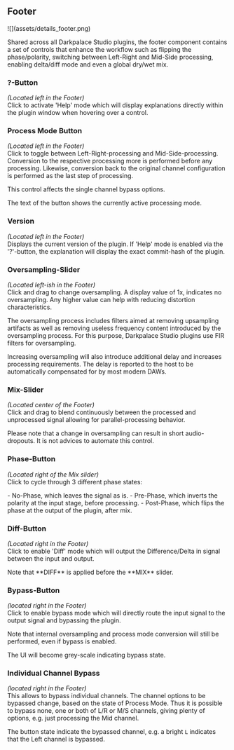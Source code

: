 <h2 class="txt-green">Footer</h2>
<div class="image">
![](assets/details_footer.png)
</div>

Shared across all Darkpalace Studio plugins, the footer component contains a set of controls that
enhance the workflow such as flipping the phase/polarity, switching between Left-Right and Mid-Side processing,
enabling delta/diff mode and even a global dry/wet mix.

### ?-Button
<span class="txt-yellow">*(Located left in the Footer)*</span>\
Click to activate 'Help' mode which will display explanations directly within the 
plugin window when hovering over a control.
<span class="spacer"/>

### Process Mode Button
<span class="txt-yellow">*(Located left in the Footer)*</span>\
Click to toggle between Left-Right-processing and Mid-Side-processing. 
Conversion to the respective processing more is performed before any processing. 
Likewise, conversion back to the original channel configuration is performed as the last step of processing.

This control affects the single channel bypass options.

The text of the button shows the currently active processing mode.

### Version
<span class="txt-yellow">*(Located left in the Footer)*</span>\
Displays the current version of the plugin. If 'Help' mode is enabled via the '?'-button, the
explanation will display the exact commit-hash of the plugin.
<span class="spacer"/>

### Oversampling-Slider
<span class="txt-yellow">*(Located left-ish in the Footer)*</span>\
Click and drag to change oversampling.
A display value of 1x, indicates no oversampling.
Any higher value can help with reducing distortion characteristics.

The oversampling process includes filters aimed at removing upsampling artifacts as well as
removing useless frequency content introduced by the oversampling process. For this purpose,
Darkpalace Studio plugins use FIR filters for oversampling.

Increasing oversampling will also introduce additional delay and increases processing requirements.
The delay is reported to the host to be automatically compensated for by most modern DAWs.

### Mix-Slider
<span class="txt-yellow">*(Located center of the Footer)*</span>\
Click and drag to blend continuously between the processed and unprocessed signal allowing for parallel-processing behavior.
<span class="spacer"/>
<div class="pb"></div>


<div class="quote bg-yellow">
Please note that a change in oversampling can result in short audio-dropouts. It is not
advices to automate this control.
</div>
<span class="spacer"/>

### Phase-Button
<span class="txt-yellow">*(Located right of the Mix slider)*</span>\
Click to cycle through 3 different phase states:

<div class="block bg-dark-1">
- <span class="txt-purple">No-Phase</span>, which leaves the signal as is.
- <span class="txt-purple">Pre-Phase</span>, which inverts the polarity at the input stage, before processing.
- <span class="txt-purple">Post-Phase</span>, which flips the phase at the output of the plugin, after mix.
</div>
<span class="spacer"/>

### Diff-Button
<span class="txt-yellow">*(Located right in the Footer)*</span>\
Click to enable 'Diff' mode which will output the Difference/Delta in signal between the input and output.

<div class="quote bg-yellow">
Note that **DIFF** is applied before the **MIX** slider.
</div>
<div class="pb"></div>

### Bypass-Button
<span class="txt-yellow">*(located right in the Footer)*</span>\
Click to enable bypass mode which will directly route the input signal to the output signal and
bypassing the plugin.

Note that internal oversampling and process mode conversion will still be performed, even if bypass is enabled. 

The UI will become grey-scale indicating bypass state.
<span class="spacer"/>

### Individual Channel Bypass
<span class="txt-yellow">*(located right in the Footer)*</span>\
This allows to bypass individual channels. 
The channel options to be bypassed change, based on the state of Process Mode. 
Thus it is possible to bypass none, one or both of L/R or M/S channels, giving plenty of options, e.g. just processing the Mid channel.

The button state indicate the bypassed channel, e.g. a bright `L` indicates that the Left channel is bypassed.